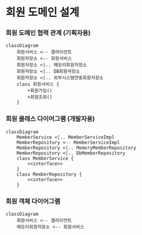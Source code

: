 회원 도메인 설계
==============

### 회원 도메인 협력 관계 (기획자용)
```mermaid
classDiagram
    회원서비스 <-- 클라이언트
    회원저장소 <-- 회원서비스
    회원저장소 <|.. 메모리회원저장소
    회원저장소 <|.. DB회원저장소
    회원저장소 <|.. 외부시스템연동회원저장소
    class 회원서비스 {
        +회원가입()
        +회원조회()
    }
```

### 회원 클래스 다이어그램 (개발자용)
```mermaid
classDiagram
    MemberService <|.. MemberServiceImpl
    MemberRepository <-- MemberServiceImpl
    MemberRepository <|.. MemoryMemberRepository
    MemberRepository <|.. DbMemberRepository
    class MemberService {
        <<interface>>
    }
    class MemberRepository {
        <<interface>>
    }
```

### 회원 객체 다이어그램
```mermaid
classDiagram
    회원서비스 <-- 클라이언트
    메모리회원저장소 <-- 회원서비스
```
